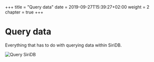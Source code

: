 +++
title = "Query data"
date = 2019-09-27T15:39:27+02:00
weight = 2
chapter = true
+++

# Query data

Everything that has to do with querying data within SiriDB.

![Query SiriDB](./images/query-siridb.png)
